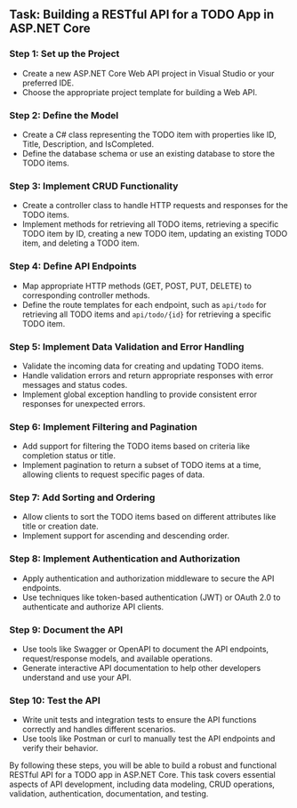 

## Task: Building a RESTful API for a TODO App in ASP.NET Core

### Step 1: Set up the Project
- Create a new ASP.NET Core Web API project in Visual Studio or your preferred IDE.
- Choose the appropriate project template for building a Web API.

### Step 2: Define the Model
- Create a C# class representing the TODO item with properties like ID, Title, Description, and IsCompleted.
- Define the database schema or use an existing database to store the TODO items.

### Step 3: Implement CRUD Functionality
- Create a controller class to handle HTTP requests and responses for the TODO items.
- Implement methods for retrieving all TODO items, retrieving a specific TODO item by ID, creating a new TODO item, updating an existing TODO item, and deleting a TODO item.

### Step 4: Define API Endpoints
- Map appropriate HTTP methods (GET, POST, PUT, DELETE) to corresponding controller methods.
- Define the route templates for each endpoint, such as `api/todo` for retrieving all TODO items and `api/todo/{id}` for retrieving a specific TODO item.

### Step 5: Implement Data Validation and Error Handling
- Validate the incoming data for creating and updating TODO items.
- Handle validation errors and return appropriate responses with error messages and status codes.
- Implement global exception handling to provide consistent error responses for unexpected errors.

### Step 6: Implement Filtering and Pagination
- Add support for filtering the TODO items based on criteria like completion status or title.
- Implement pagination to return a subset of TODO items at a time, allowing clients to request specific pages of data.

### Step 7: Add Sorting and Ordering
- Allow clients to sort the TODO items based on different attributes like title or creation date.
- Implement support for ascending and descending order.

### Step 8: Implement Authentication and Authorization
- Apply authentication and authorization middleware to secure the API endpoints.
- Use techniques like token-based authentication (JWT) or OAuth 2.0 to authenticate and authorize API clients.

### Step 9: Document the API
- Use tools like Swagger or OpenAPI to document the API endpoints, request/response models, and available operations.
- Generate interactive API documentation to help other developers understand and use your API.

### Step 10: Test the API
- Write unit tests and integration tests to ensure the API functions correctly and handles different scenarios.
- Use tools like Postman or curl to manually test the API endpoints and verify their behavior.

By following these steps, you will be able to build a robust and functional RESTful API for a TODO app in ASP.NET Core. This task covers essential aspects of API development, including data modeling, CRUD operations, validation, authentication, documentation, and testing.
